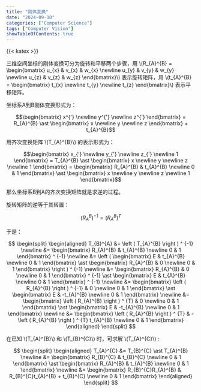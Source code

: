 ```yaml
---
title: "刚体变换"
date: "2024-09-10"
categories: ["Computer Science"]
tags: ["Computer Vision"]
showTableOfContents: true
---
```


{{< katex >}}

三维空间坐标的刚体变换可分为旋转和平移两个步骤，用 \\(R_{A}^{B} = \begin{bmatrix} u_{x}  & v_{x} & w_{x} \newline u_{y}  & v_{y} & w_{y} \newline u_{z}  & v_{z} & w_{z} \end{bmatrix}\\) 表示旋转矩阵，用 \\(t_{A}^{B} = \begin{bmatrix} t_{x} \newline t_{y} \newline t_{z} \end{bmatrix}\\) 表示平移矩阵。

坐标系A到B刚体变换形式为：

$$\begin{bmatrix} x^{'} \newline y^{'} \newline z^{'} \end{bmatrix} = R_{A}^{B} \ast \begin{bmatrix} x \newline y \newline z \end{bmatrix} + t_{A}^{B}$$

用齐次变换矩阵 \\(T_{A}^{B}\\) 的表示形式为：

$$\begin{bmatrix} x_{'} \newline y_{'} \newline z_{'} \newline 1 \end{bmatrix} = T_{A}^{B} \ast \begin{bmatrix} x \newline y \newline z \newline 1 \end{bmatrix} = \begin{bmatrix} R_{A}^{B} & t_{A}^{B} \newline 0 & 1 \end{bmatrix} \ast \begin{bmatrix} x \newline y \newline z \newline 1 \end{bmatrix}$$

那么坐标系B到A的齐次变换矩阵就是求逆的过程。

旋转矩阵的逆等于其转置：

$$\left ( R_{A}^{B} \right ) ^ {-1} = \left ( R_{A}^{B} \right ) ^ T$$

于是：

$$
\begin{split}
\begin{aligned}
T_{B}^{A} &= \left ( T_{A}^{B} \right ) ^ {-1} \newline
&= \begin{bmatrix} R_{A}^{B} & t_{A}^{B} \newline 0 & 1 \end{bmatrix} ^ {-1} \newline
&= \left ( \begin{bmatrix} E & t_{A}^{B} \newline 0 & 1 \end{bmatrix} \ast \begin{bmatrix} R_{A}^{B} & 0 \newline 0 & 1 \end{bmatrix} \right ) ^ {-1} \newline
&= \begin{bmatrix} R_{A}^{B} & 0 \newline 0 & 1 \end{bmatrix} ^ {-1} \ast \begin{bmatrix} E & t_{A}^{B} \newline 0 & 1 \end{bmatrix} ^ {-1} \newline
&= \begin{bmatrix} \left ( R_{A}^{B} \right ) ^ {-1}  & 0 \newline 0 & 1 \end{bmatrix} \ast \begin{bmatrix} E & -t_{A}^{B} \newline 0 & 1 \end{bmatrix} \newline
&= \begin{bmatrix} \left ( R_{A}^{B} \right ) ^ {T}  & 0 \newline 0 & 1 \end{bmatrix} \ast \begin{bmatrix} E & -t_{A}^{B} \newline 0 & 1 \end{bmatrix} \newline
&= \begin{bmatrix} \left ( R_{A}^{B} \right ) ^ {T}  & -\left ( R_{A}^{B} \right ) ^ {T} t_{A}^{B} \newline 0 & 1 \end{bmatrix}
\end{aligned}
\end{split}
$$

在已知 \\(T_{A}^{B}\\) 和 \\(T_{B}^{C}\\) 时，可求解 \\(T_{A}^{C}\\) :

$$
\begin{split}
\begin{aligned}
T_{A}^{C} &= T_{B}^{C} \ast T_{A}^{B} \newline
&= \begin{bmatrix} R_{B}^{C} & t_{B}^{C} \newline 0 & 1 \end{bmatrix} \ast \begin{bmatrix} R_{A}^{B} & t_{A}^{B} \newline 0 & 1 \end{bmatrix} \newline
&= \begin{bmatrix} R_{B}^{C}R_{A}^{B} & R_{B}^{C}t_{A}^{B} + t_{B}^{C} \newline 0 & 1 \end{bmatrix}
\end{aligned}
\end{split}
$$
